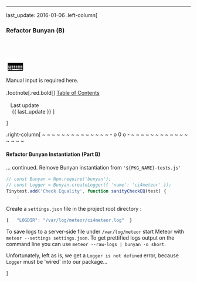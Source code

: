 ---
last_update: 2016-01-06
 .left-column[
  ### Refactor Bunyan (B)
  <br /><br /><div class='input_type_indicator'><img src='./fragments/typer.png' /><br />Manual input is required here.</div><br />
.footnote[.red.bold[] [
Table of Contents](./)
<br />
<br />&nbsp; &nbsp;Last update
<br />&nbsp; &nbsp; {{ last_update  }}
]
<!-- H -->]
.right-column[
~ ~ ~ ~ ~ ~ ~ ~ ~ ~ ~ ~ ~ ~ - o 0 o - ~ ~ ~ ~ ~ ~ ~ ~ ~ ~ ~ ~ ~ ~ ~ ~

#### Refactor Bunyan Instantiation (Part B)

... continued.    Remove Bunyan instantiation from ```'${PKG_NAME}-tests.js'```
```javascript
// const Bunyan = Npm.require('bunyan');
// const Logger = Bunyan.createLogger({ 'name': 'ci4meteor' });
Tinytest.add('Check Equality', function sanityCheckEQ(test) {
    :
```
Create a ```settings.json``` file in the project root directory :
```javascript
{   "LOGDIR": "/var/log/meteor/ci4meteor.log"  }
```

To save logs to a server-side file under ```/var/log/meteor``` start Meteor with ```meteor --settings settings.json```.  To get prettified logs output on the command line you can use ```meteor --raw-logs | bunyan -o short```.

Unfortunately, left as is, we get a ```Logger is not defined``` error, because ```Logger``` must be 'wired' into our package... 

<!-- B -->]
